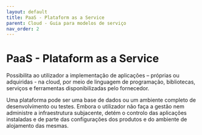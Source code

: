 ```yaml
---
layout: default
title: PaaS - Plataform as a Service
parent: Cloud - Guia para modelos de serviço
nav_order: 2
---
```


# PaaS - Plataform as a Service

Possibilita ao utilizador a implementação de aplicações – próprias ou adquiridas - na cloud, por meio de linguagem de programação, bibliotecas, serviços e ferramentas disponibilizadas pelo fornecedor.&#x20;

Uma plataforma pode ser uma base de dados ou um ambiente completo de desenvolvimento ou testes. Embora o utilizador não faça a gestão nem administre a infraestrutura subjacente, detém o controlo das aplicações instaladas e de parte das configurações dos produtos e do ambiente de alojamento das mesmas.
